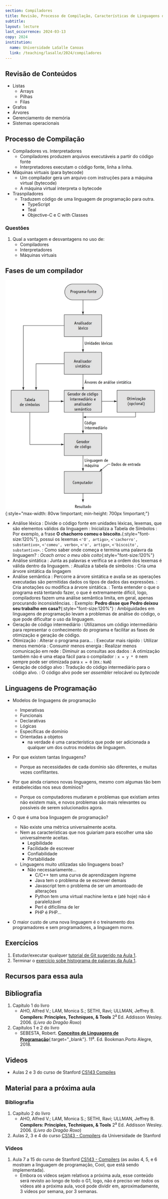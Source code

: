 ```yaml
---
section: Compiladores
title: Revisão, Processo de Compilação, Características de Linguagens de Programação
subtitle:
layout: lecture
last_occurrence: 2024-03-13
copy: 2024
institution:
  name: Universidade LaSalle Canoas
  link: /teaching/lasalle/2024/compiladores
---
```


## Revisão de Conteúdos

* Listas
    * Arrays
    * Pilhas
    * Filas
* Grafos
* Árvores
* Gerenciamento de memória
* Sistemas operacionais


## Processo de Compilação

* Compiladores vs. Interpretadores
    * Compiladores produzem arquivos executáveis a partir do código fonte
    * Interpretadores executam o código fonte, linha a linha.
* Máquinas virtuais (para bytecode) 
    * Um compilador gera um arquivo com instruções para a máquina virtual (bytecode)
    * A máquina virtual interpreta o bytecode
* Trasnpiladores
    * Traduzem código de uma linguagem de programação para outra.
        * TypeScript
        * Teal
        * Objective-C e C with Classes

### Questões

1. Qual a vantagem e desvantagens no uso de:
    * Compiladores
    * Interpretadores
    * Máquinas virtuais

## Fases de um compilador

![Fases de compilação](/images/compiler_sebesta.png){:style="max-width: 80vw !important; min-height: 700px !important;"}

* Análise léxica
    : Divide o código fonte em unidades léxicas, lexemas, que são elementos válidos da linguagem
    : Inicializa a Tabela de Símbolos
    : Por exemplo, a frase **O chachorro comeu o biscoito.**{:style="font-size:120%"}, possui os lexemas `<'O', artigo>`, `<'cachorro', substantivo>`, `<'comeu', verbo>`, `<'o', artigo>`, `<'biscoito', substantivo>`.
    : Como saber onde começa e termina uma palavra da linguagem?
        : _Ocach orroc o meu obis coito_{:style="font-size:120%"}
* Análise sintática
    : Junta as palavras e verifica se a ordem dos lexemas é válida dentro da linguagem.
    : Atualiza a tabela de símbolos
    : Cria uma árvore sintática da lingagem
* Análise semântica
    : Percorre a árvore sintática e avalia se as operações executadas são permitidas dados os tipos de dados das expressões.
    : Cria anotações ou modifica a árvore sintática.
    : Tenta entender o que o programa está tentando fazer, o que é extremamente difícil, logo, compiladores fazem uma análise semântica limita, em geral, apenas procurando inconsistências.
    : Exemplo: **Pedro disse que Pedro deixou seu trabalho em casa?**{:style="font-size:120%"}
    : Ambiguidades em linguagens de programação levam a problemas de análise do código, o que pode dificultar o uso da linguagem.
* Geração de código intermediário
    : Utilizamos um código intermediário para representar o conhecimento do programa e facilitar as fases de otimização e geração de código.
* Otimização
    : Alterar o programa para...
        : Executar mais rápido
        : Utilizar menos memória
        : Consumir menos energia
        : Realizar menos comunicação em rede
        : Diminuir as consultas aos dados
    : A otimização também não é uma etapa fácil para o compilador
        : `x = y * 0` nem sempre pode ser otimizada para `x = 0` (ex.: `NaN`)
* Geração de código alvo
    : Tradução do código intermediário para o código alvo.
    : O código alvo pode ser _assembler_ relocável ou _bytecode_


## Linguagens de Programação

* Modelos de linguagens de programação
    * Imperativas
    * Funcionais
    * Declarativas
    * Lógicas
    * Específicas de domínio
    * Orientadas a objetos
        * na verdade é uma característica que pode ser adicionada a qualquer um dos outros modelos de linguagem.

* Por que existem tantas linguagens?
    * Porque as necessidades de cada domínio são diferentes, e muitas vezes conflitantes.

* Por que ainda criamos novas linguagens, mesmo com algumas tão bem estabelecidas nos seus domínios?
    * Porque os computadores mudaram e problemas que existiam antes não existem mais, e novos problemas são mais relevantes ou possíveis de serem solucionados agora.

* O que é uma boa linguagem de programação?
    * Não existe uma métrica universalmente aceita.
    * Nem as características que nos guiariam para escolher uma são universalmente aceitas.
        * Legibilidade
        * Facilidade de escrever
        * Confiabilidade
        * Portabilidade
    * Linguagens muito utilizadas são linguagens boas?
        * Não necessariamente...
            * C/C++ tem uma curva de aprendizagem íngreme
            * Java tem o problema de se escrever demais
            * Javascript tem o problema de ser um amontoado de alterações
            * Python tem uma virtual machine lenta e (até hoje) não é paralelizável
            * Perl é dificílima de ler
            * PHP é PHP...

* O maior custo de uma nova linguagem é o treinamento dos programadores e sem programadores, a linguagem morre.


## Exercícios

1. Estudar/executar qualquer [tutorial de Git sugerido na Aula 1](lecture-01#tutoriais-do-git).
2. Terminar o [exercício sobe histograma de palavras da Aula 1](lecture-01#exercicio-histograma-texto).

## Recursos para essa aula

## Bibliografia

1. Capítulo 1 do livro
    * AHO, Alfred V.; LAM, Monica S.; SETHI, Ravi; ULLMAN, Jeffrey B. **Compilers: Principles, Techniques, & Tools** 2<sup>a    </sup> Ed. Addisson Wesley. 2006. (_Livro do Dragão Roxo_)
2. Capítulos 1 e 2 do livro
    * SEBESTA, Robert. [**Conceitos de Linguagens de Programação**](https://integrada.minhabiblioteca.com.br/reader/books/9788582604694){:target="\_blank"}. 11<sup>a</sup>. Ed. Bookman.Porto Alegre, 2018.

## Videos

* Aulas 2 e 3 do curso de Stanford [CS143 Compiles](https://www.youtube.com/watch?v=RCxE5vdgUTA&list=PLoCMsyE1cvdUZRe1udlyjpzTww1U5olL2&index=2) 

## Material para a próxima aula

### Bibliografia

1. Capítulo 2 do livro
    * AHO, Alfred V.; LAM, Monica S.; SETHI, Ravi; ULLMAN, Jeffrey B. **Compilers: Principles, Techniques, & Tools** 2<sup>a</sup> Ed. Addisson Wesley. 2006. (_Livro do Dragão Roxo_)
2. Aulas 2, 3 e 4 do curso [CS143 - Compilers](https://web.stanford.edu/class/cs143) da Universidade de Stanford

### Videos

1. Aula 7 a 15 do curso de Stanford [CS143 - Compilers](https://www.youtube.com/watch?v=LAqwEPEMsaM&list=PLoCMsyE1cvdUZRe1udlyjpzTww1U5olL2&index=7) (as aulas 4, 5, e 6 mostram a linguagem de programação, Cool, que está sendo implementada).
    * Embora os vídeos sejam relativos a próxima aula, esse conteúdo será revisto ao longo de todo o G1, logo, não é preciso ver _todos_ os vídeos até a próxima aula, você pode dividir em, aproximadamente, 3 vídeos por semana, por 3 semanas.


